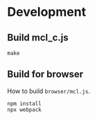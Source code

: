 # Development

## Build mcl_c.js
```
make
```

## Build for browser

How to build `browser/mcl.js`.
```
npm install
npx webpack
```

